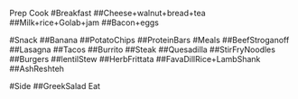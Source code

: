 Prep
Cook
#Breakfast
##Cheese+walnut+bread+tea
##Milk+rice+Golab+jam
##Bacon+eggs

#Snack
##Banana
##PotatoChips
##ProteinBars
#Meals
##BeefStroganoff
##Lasagna
##Tacos
##Burrito
##Steak
##Quesadilla
##StirFryNoodles
##Burgers
##lentilStew
##HerbFrittata
##FavaDillRice+LambShank
##AshReshteh

#Side
##GreekSalad
Eat
